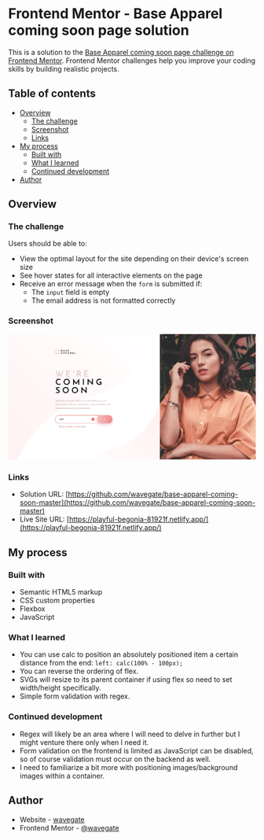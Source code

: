 # Frontend Mentor - Base Apparel coming soon page solution

This is a solution to the [Base Apparel coming soon page challenge on Frontend Mentor](https://www.frontendmentor.io/challenges/base-apparel-coming-soon-page-5d46b47f8db8a7063f9331a0). Frontend Mentor challenges help you improve your coding skills by building realistic projects.

## Table of contents

- [Overview](#overview)
  - [The challenge](#the-challenge)
  - [Screenshot](#screenshot)
  - [Links](#links)
- [My process](#my-process)
  - [Built with](#built-with)
  - [What I learned](#what-i-learned)
  - [Continued development](#continued-development)
- [Author](#author)

## Overview

### The challenge

Users should be able to:

- View the optimal layout for the site depending on their device's screen size
- See hover states for all interactive elements on the page
- Receive an error message when the `form` is submitted if:
  - The `input` field is empty
  - The email address is not formatted correctly

### Screenshot

![](./screenshot.jpg)

### Links

- Solution URL: [https://github.com/wavegate/base-apparel-coming-soon-master](https://github.com/wavegate/base-apparel-coming-soon-master)
- Live Site URL: [https://playful-begonia-81921f.netlify.app/](https://playful-begonia-81921f.netlify.app/)

## My process

### Built with

- Semantic HTML5 markup
- CSS custom properties
- Flexbox
- JavaScript

### What I learned

- You can use calc to position an absolutely positioned item a certain distance from the end: `left: calc(100% - 100px);`
- You can reverse the ordering of flex.
- SVGs will resize to its parent container if using flex so need to set width/height specifically.
- Simple form validation with regex.

### Continued development

- Regex will likely be an area where I will need to delve in further but I might venture there only when I need it.
- Form validation on the frontend is limited as JavaScript can be disabled, so of course validation must occur on the backend as well.
- I need to familiarize a bit more with positioning images/background images within a container.

## Author

- Website - [wavegate](https://github.com/wavegate)
- Frontend Mentor - [@wavegate](https://www.frontendmentor.io/profile/wavegate)
